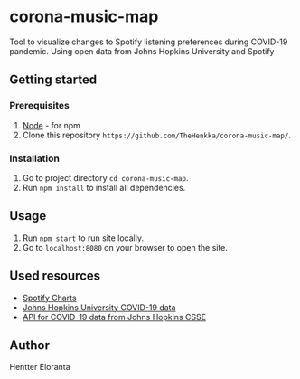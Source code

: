 # corona-music-map

Tool to visualize changes to Spotify listening preferences during COVID-19 pandemic. Using open data from Johns Hopkins University and Spotify

## Getting started

### Prerequisites
  
  1. [Node](https://nodejs.org/) - for npm
  2. Clone this repository `https://github.com/TheHenkka/corona-music-map/`.

  ### Installation

  1. Go to project directory `cd corona-music-map`.
  2. Run `npm install` to install all dependencies.

  ## Usage

  1. Run `npm start` to run site locally.
  2. Go to `localhost:8080` on your browser to open the site.
  

  ## Used resources

- [Spotify Charts](https://spotifycharts.com/regional)
- [Johns Hopkins University COVID-19 data](https://github.com/CSSEGISandData/COVID-19)
- [API for COVID-19 data from Johns Hopkins CSSE](https://covid19api.com/)

## Author
Hentter Eloranta